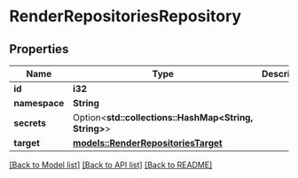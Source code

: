 # RenderRepositoriesRepository

## Properties

Name | Type | Description | Notes
------------ | ------------- | ------------- | -------------
**id** | **i32** |  | 
**namespace** | **String** |  | 
**secrets** | Option<**std::collections::HashMap<String, String>**> |  | [optional]
**target** | [**models::RenderRepositoriesTarget**](RenderRepositoriesTarget.md) |  | 

[[Back to Model list]](../README.md#documentation-for-models) [[Back to API list]](../README.md#documentation-for-api-endpoints) [[Back to README]](../README.md)


